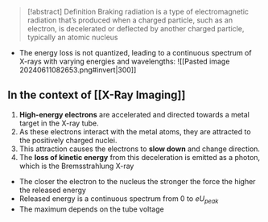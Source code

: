 > [!abstract] Definition
>  Braking radiation is a type of electromagnetic radiation that’s produced when a charged particle, such as an electron, is decelerated or deflected by another charged particle, typically an atomic nucleus

- The energy loss is not quantized, leading to a continuous spectrum of X-rays with varying energies and wavelengths:
![[Pasted image 20240611082653.png#invert|300]]
## In the context  of [[X-Ray Imaging]]
1. **High-energy electrons** are accelerated and directed towards a metal target in the X-ray tube.
2. As these electrons interact with the metal atoms, they are attracted to the positively charged nuclei.
3. This attraction causes the electrons to **slow down** and change direction.
4. The **loss of kinetic energy** from this deceleration is emitted as a photon, which is the Bremsstrahlung X-ray
- The closer the electron to the nucleus the stronger the force the higher the released energy 
- Released energy is a continuous spectrum from 0 to $eU_{peak}$ 
- The maximum depends on the tube voltage